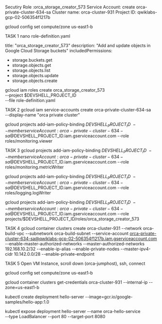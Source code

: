 Secutiry Role :orca_storage_creator_573
Service Account: create orca-private-cluster-634-sa
Cluster name: orca-cluster-931
Project ID: qwiklabs-gcp-02-506354f1217b


gcloud config set compute/zone us-east1-b

TASK 1
nano role-definition.yaml

title: "orca_storage_creator_573"
description: "Add and update objects in Google Cloud Storage buckets"
includedPermissions:
- storage.buckets.get
- storage.objects.get
- storage.objects.list
- storage.objects.update
- storage.objects.create

gcloud iam roles create orca_storage_creator_573 \
   --project $DEVSHELL_PROJECT_ID \
   --file role-definition.yaml

TASK 2
gcloud iam service-accounts create orca-private-cluster-634-sa\
   --display-name "orca private cluster"

gcloud projects add-iam-policy-binding $DEVSHELL_PROJECT_ID \
   --member serviceAccount:orca-private-cluster-634-sa@$DEVSHELL_PROJECT_ID.iam.gserviceaccount.com --role roles/monitoring.viewer

TASK 3
gcloud projects add-iam-policy-binding $DEVSHELL_PROJECT_ID \
   --member serviceAccount:orca-private-cluster-634-sa@$DEVSHELL_PROJECT_ID.iam.gserviceaccount.com --role roles/monitoring.metricWriter

gcloud projects add-iam-policy-binding $DEVSHELL_PROJECT_ID \
   --member serviceAccount:orca-private-cluster-634-sa@$DEVSHELL_PROJECT_ID.iam.gserviceaccount.com --role roles/logging.logWriter

gcloud projects add-iam-policy-binding $DEVSHELL_PROJECT_ID \
   --member serviceAccount:orca-private-cluster-634-sa@$DEVSHELL_PROJECT_ID.iam.gserviceaccount.com --role projects/$DEVSHELL_PROJECT_ID/roles/orca_storage_creator_573

TASK 4
gcloud container clusters create orca-cluster-931 --network orca-build-vpc --subnetwork orca-build-subnet --service-account orca-private-cluster-634-sa@qwiklabs-gcp-02-506354f1217b.iam.gserviceaccount.com --enable-master-authorized-networks --master-authorized-networks 192.168.10.2/32 --enable-ip-alias --enable-private-nodes --master-ipv4-cidr 10.142.0.0/28 --enable-private-endpoint

TASK 5
Open VM Instance, scroll down (orca-jumphost), ssh, connect

gcloud config set compute/zone us-east1-b

gcloud container clusters get-credentials orca-cluster-931 --internal-ip --zone=us-east1-b

kubectl create deployment hello-server --image=gcr.io/google-samples/hello-app:1.0

kubectl expose deployment hello-server --name orca-hello-service \
   --type LoadBalancer --port 80 --target-port 8080

